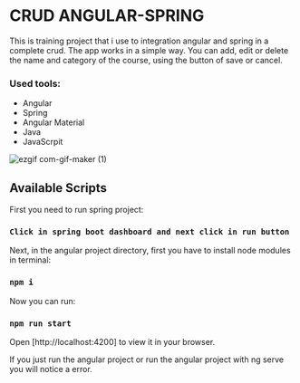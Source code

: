 # CRUD ANGULAR-SPRING

This is training project that i use to integration angular and spring in a complete crud. The app works in a simple way. 
You can add, edit or delete the name and category of the course, using the button of save or cancel.

<h3>Used tools:</h3>
<ul>
<li>Angular</li>
<li>Spring</li>
<li>Angular Material</li>
<li>Java</li>
<li>JavaScrpit</li>
</ul>

![ezgif com-gif-maker (1)](https://user-images.githubusercontent.com/100448527/207470088-ee33a56a-bab6-435f-b9d7-4df2a4d41365.gif)


## Available Scripts

First you need to run spring project:

### `Click in spring boot dashboard and next click in run button`

Next, in the angular project directory, first you have to install node modules in terminal:

### `npm i`

Now you can run:

### `npm run start`

Open [http://localhost:4200] to view it in your browser.

If you just run the angular project or run the angular project with ng serve you will notice a error.



